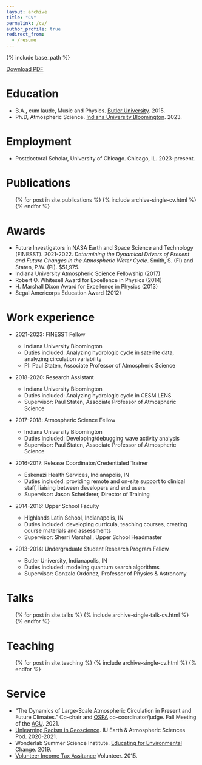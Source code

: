 ```yaml
---
layout: archive
title: "CV"
permalink: /cv/
author_profile: true
redirect_from:
  - /resume
---
```


{% include base_path %}

[Download PDF](/files/CV.pdf)

Education
======
* B.A., cum laude, Music and Physics. [Butler University](https://www.butler.edu/arts-sciences/physics-astronomy-astrophysics/). 2015.
* Ph.D, Atmospheric Science. [Indiana University Bloomington](https://earth.indiana.edu/). 2023.

Employment
====== 
* Postdoctoral Scholar, University of Chicago. Chicago, IL. 2023-present.

Publications
======
  <ul>{% for post in site.publications %}
    {% include archive-single-cv.html %}
  {% endfor %}</ul>

Awards
======
* Future Investigators in NASA Earth and Space Science and Technology (FINESST). 2021-2022. _Determining the Dynamical Drivers of Present and Future Changes in the Atmospheric Water Cycle_. Smith, S. (FI) and Staten, P.W. (PI). $51,975.
* Indiana University Atmospheric Science Fellowship (2017)
* Robert O. Whitesell Award for Excellence in Physics (2014)
* H. Marshall Dixon Award for Excellence in Physics (2013)
* Segal Americorps Education Award (2012)

Work experience
======
* 2021-2023: FINESST Fellow
  * Indiana University Bloomington
  * Duties included: Analyzing hydrologic cycle in satellite data, analyzing circulation variability
  * PI: Paul Staten, Associate Professor of Atmospheric Science

* 2018-2020: Research Assistant
  * Indiana University Bloomington
  * Duties included: Analyzing hydrologic cycle in CESM LENS
  * Supervisor: Paul Staten, Associate Professor of Atmospheric Science

* 2017-2018: Atmospheric Science Fellow
  * Indiana University Bloomington
  * Duties included: Developing/debugging wave activity analysis
  * Supervisor: Paul Staten, Associate Professor of Atmospheric Science

* 2016-2017: Release Coordinator/Credentialed Trainer
  * Eskenazi Health Services, Indianapolis, IN
  * Duties included: providing remote and on-site support to clinical staff, liaising between developers and end users
  * Supervisor: Jason Scheiderer, Director of Training

* 2014-2016: Upper School Faculty
  * Highlands Latin School, Indianapolis, IN
  * Duties included: developing curricula, teaching courses, creating course materials and assessments
  * Supervisor: Sherri Marshall, Upper School Headmaster

* 2013-2014: Undergraduate Student Research Program Fellow
  * Butler University, Indianapolis, IN
  * Duties included: modeling quantum search algorithms
  * Supervisor: Gonzalo Ordonez, Professor of Physics & Astronomy

Talks
======
  <ul>{% for post in site.talks %}
    {% include archive-single-talk-cv.html %}
  {% endfor %}</ul>
  
Teaching
======
  <ul>{% for post in site.teaching %}
    {% include archive-single-cv.html %}
  {% endfor %}</ul>
  
Service
======
* “The Dynamics of Large-Scale Atmospheric Circulation in Present and Future Climates.” Co-chair and [OSPA](https://www.agu.org/Learn-and-Develop/Learn/Student-Competitions/OSPA) co-coordinator/judge. Fall Meeting of the [AGU](https://www.agu.org). 2021.
* [Unlearning Racism in Geoscience](https://urgeoscience.org/). IU Earth & Atmospheric Sciences Pod. 2020-2021.
* Wonderlab Summer Science Institute. [Educating for Environmental Change](https://eri.iu.edu/research/projects/educating-for-environmental-change.html). 2019.
* [Volunteer Income Tax Assitance](https://www.irs.gov/individuals/irs-vita-grant-program) Volunteer. 2015.
